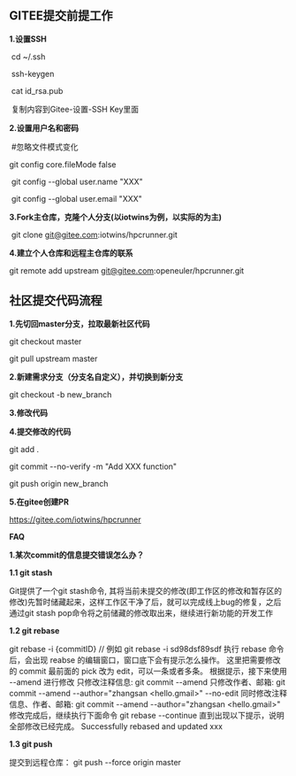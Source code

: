 ## **GITEE提交前提工作**

**1.设置SSH**

​    cd ~/.ssh

​    ssh-keygen

​    cat id_rsa.pub

​    复制内容到Gitee-设置-SSH Key里面

**2.设置用户名和密码**

​    \#忽略文件模式变化

   git config core.fileMode false

​    git config --global user.name "XXX"

​    git config --global user.email "XXX"

**3.Fork主仓库，克隆个人分支(以iotwins为例，以实际的为主)**

​    git clone git@gitee.com:iotwins/hpcrunner.git

**4.建立个人仓库和远程主仓库的联系**

git remote add upstream git@gitee.com:openeuler/hpcrunner.git



## **社区提交代码流程**

**1.先切回master分支，拉取最新社区代码**

git checkout master

git pull upstream master

**2.新建需求分支（分支名自定义），并切换到新分支**

git checkout -b new_branch

**3.修改代码**

**4.提交修改的代码**

git add .

git commit --no-verify -m "Add XXX function"

git push origin new_branch

**5.在gitee创建PR**

https://gitee.com/iotwins/hpcrunner

**FAQ**

**1.某次commit的信息提交错误怎么办？**

**1.1 git stash**

Git提供了一个git stash命令, 其将当前未提交的修改(即工作区的修改和暂存区的修改)先暂时储藏起来，这样工作区干净了后，就可以完成线上bug的修复，之后通过git stash pop命令将之前储藏的修改取出来，继续进行新功能的开发工作

**1.2 git rebase**

git rebase -i {commitID} // 例如 git rebase -i sd98dsf89sdf
执行 rebase 命令后，会出现 reabse 的编辑窗口，窗口底下会有提示怎么操作。
这里把需要修改的 commit 最前面的 pick 改为 edit，可以一条或者多条。
根据提示，接下来使用 --amend 进行修改
只修改注释信息:  git commit --amend
只修改作者、邮箱: git commit --amend --author="zhangsan <hello.gmail>" --no-edit 
同时修改注释信息、作者、邮箱: git commit --amend --author="zhangsan <hello.gmail>"
修改完成后，继续执行下面命令
git rebase --continue 
直到出现以下提示，说明全部修改已经完成。
Successfully rebased and updated xxx

**1.3 git push**

提交到远程仓库：
git push --force origin master 